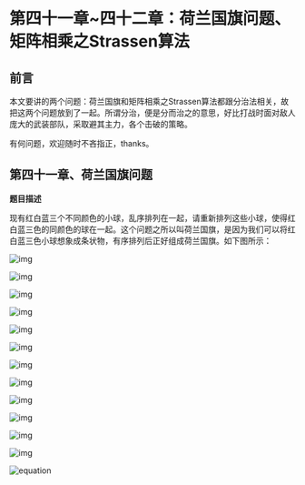 # 第四十一章~四十二章：荷兰国旗问题、矩阵相乘之Strassen算法

## 前言

本文要讲的两个问题：荷兰国旗和矩阵相乘之Strassen算法都跟分治法相关，故把这两个问题放到了一起。所谓分治，便是分而治之的意思，好比打战时面对敌人庞大的武装部队，采取避其主力，各个击破的策略。

有何问题，欢迎随时不吝指正，thanks。

## 第四十一章、荷兰国旗问题

**题目描述**

现有红白蓝三个不同颜色的小球，乱序排列在一起，请重新排列这些小球，使得红白蓝三色的同颜色的球在一起。这个问题之所以叫荷兰国旗，是因为我们可以将红白蓝三色小球想象成条状物，有序排列后正好组成荷兰国旗。如下图所示：

![img](../images/41~42/41.1.jpg)

![img](../images/41~42/41.2.jpg)

![img](../images/41~42/41.3.jpg)

![img](../images/41~42/42.1.png)

![img](../images/41~42/42.2.png)

![img](../images/41~42/42.3.png)

![img](../images/41~42/42.4.png)

![img](../images/41~42/42.5.png)

![img](../images/41~42/42.6.jpeg)

![img](../images/41~42/42.7.jpeg)

![img](../images/41~42/42.8.jpeg)

![img](../images/41~42/42.9.png)


![equation](http://latex.codecogs.com/gif.latex?a^b)
